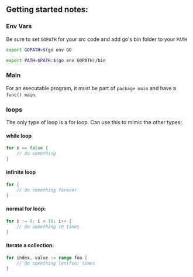 

## Getting started notes:

### Env Vars
Be sure to set `GOPATH` for your src code and add go's bin folder to your `PATH`

```sh
export GOPATH=$(go env GO
```

```sh
export PATH=$PATH:$(go env GOPATH)/bin
```

### Main
For an executable program, it must be part of `package main` and have a `func() main`.


### loops
The only type of loop is a for loop. Can use this to mimic the other types:

#### while loop
```go
for x == false {
    // do something
}
```

#### infinite loop
```go
for {
    // do something forever
}
```

#### normal for loop:
```go
for i := 0; i < 10; i++ {
    // do something 10 times
}
```

#### iterate a collection:
```go
for index, value := range foo {
    // do something len(foo) times
}
```
